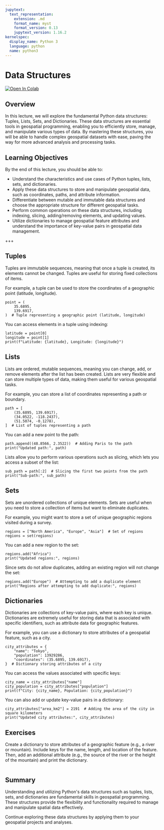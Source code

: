 ```yaml
---
jupytext:
  text_representation:
    extension: .md
    format_name: myst
    format_version: 0.13
    jupytext_version: 1.16.2
kernelspec:
  display_name: Python 3
  language: python
  name: python3
---
```


# Data Structures

[![Open In Colab](https://colab.research.google.com/assets/colab-badge.svg)](https://colab.research.google.com/github/giswqs/geog-312/blob/main/book/python/03_data_structures.ipynb)

## Overview

In this lecture, we will explore the fundamental Python data structures: Tuples, Lists, Sets, and Dictionaries. These data structures are essential tools in geospatial programming, enabling you to efficiently store, manage, and manipulate various types of data. By mastering these structures, you will be able to handle complex geospatial datasets with ease, paving the way for more advanced analysis and processing tasks.

## Learning Objectives

By the end of this lecture, you should be able to:

- Understand the characteristics and use cases of Python tuples, lists, sets, and dictionaries.
- Apply these data structures to store and manipulate geospatial data, such as coordinates, paths, and attribute information.
- Differentiate between mutable and immutable data structures and choose the appropriate structure for different geospatial tasks.
- Perform common operations on these data structures, including indexing, slicing, adding/removing elements, and updating values.
- Utilize dictionaries to manage geospatial feature attributes and understand the importance of key-value pairs in geospatial data management.

+++

## Tuples

Tuples are immutable sequences, meaning that once a tuple is created, its elements cannot be changed. Tuples are useful for storing fixed collections of items.

For example, a tuple can be used to store the coordinates of a geographic point (latitude, longitude).

```{code-cell} ipython3
point = (
    35.6895,
    139.6917,
)  # Tuple representing a geographic point (latitude, longitude)
```

You can access elements in a tuple using indexing:

```{code-cell} ipython3
latitude = point[0]
longitude = point[1]
print(f"Latitude: {latitude}, Longitude: {longitude}")
```

## Lists

Lists are ordered, mutable sequences, meaning you can change, add, or remove elements after the list has been created. Lists are very flexible and can store multiple types of data, making them useful for various geospatial tasks.

For example, you can store a list of coordinates representing a path or boundary.

```{code-cell} ipython3
path = [
    (35.6895, 139.6917),
    (34.0522, -118.2437),
    (51.5074, -0.1278),
]  # List of tuples representing a path
```

You can add a new point to the path:

```{code-cell} ipython3
path.append((48.8566, 2.3522))  # Adding Paris to the path
print("Updated path:", path)
```

Lists allow you to perform various operations such as slicing, which lets you access a subset of the list:

```{code-cell} ipython3
sub_path = path[:2]  # Slicing the first two points from the path
print("Sub-path:", sub_path)
```

## Sets

Sets are unordered collections of unique elements. Sets are useful when you need to store a collection of items but want to eliminate duplicates.

For example, you might want to store a set of unique geographic regions visited during a survey.

```{code-cell} ipython3
regions = ["North America", "Europe", "Asia"]  # Set of regions
regions = set(regions)
```

You can add a new region to the set:

```{code-cell} ipython3
regions.add("Africa")
print("Updated regions:", regions)
```

Since sets do not allow duplicates, adding an existing region will not change the set:

```{code-cell} ipython3
regions.add("Europe")  # Attempting to add a duplicate element
print("Regions after attempting to add duplicate:", regions)
```

## Dictionaries

Dictionaries are collections of key-value pairs, where each key is unique. Dictionaries are extremely useful for storing data that is associated with specific identifiers, such as attribute data for geographic features.

For example, you can use a dictionary to store attributes of a geospatial feature, such as a city.

```{code-cell} ipython3
city_attributes = {
    "name": "Tokyo",
    "population": 13929286,
    "coordinates": (35.6895, 139.6917),
}  # Dictionary storing attributes of a city
```

You can access the values associated with specific keys:

```{code-cell} ipython3
city_name = city_attributes["name"]
city_population = city_attributes["population"]
print(f"City: {city_name}, Population: {city_population}")
```

You can also add or update key-value pairs in a dictionary:

```{code-cell} ipython3
city_attributes["area_km2"] = 2191  # Adding the area of the city in square kilometers
print("Updated city attributes:", city_attributes)
```

## Exercises

Create a dictionary to store attributes of a geographic feature (e.g., a river or mountain). Include keys for the name, length, and location of the feature. Then, add an additional attribute (e.g., the source of the river or the height of the mountain) and print the dictionary.

```{code-cell} ipython3

```

## Summary

Understanding and utilizing Python's data structures such as tuples, lists, sets, and dictionaries are fundamental skills in geospatial programming. These structures provide the flexibility and functionality required to manage and manipulate spatial data effectively.

Continue exploring these data structures by applying them to your geospatial projects and analyses.
